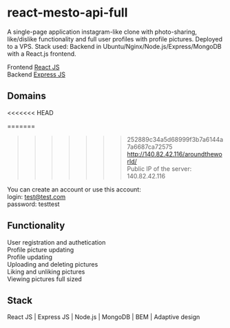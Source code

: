 # react-mesto-api-full

A single-page application instagram-like clone with photo-sharing, like/dislike functionality and full user profiles with profile pictures. Deployed to a VPS. Stack used: Backend in Ubuntu/Nginx/Node.js/Express/MongoDB with a React.js frontend.

Frontend [React JS](https://github.com/vshulya/react-mesto-api-full/tree/main/frontend) \
Backend [Express JS](https://github.com/vshulya/react-mesto-api-full/tree/main/backend)

## Domains
<<<<<<< HEAD

=======
>>>>>>> 252889c34a5d68999f3b7a6144a7a6687ca72575
http://140.82.42.116/aroundtheworld/ \
Public IP of the server: 140.82.42.116

You can create an account or use this account: \
login: test@test.com\
password: testtest

## Functionality

User registration and authetication \
Profile picture updating \
Profile updating \
Uploading and deleting pictures \
Liking and unliking pictures \
Viewing pictures full sized

## Stack

React JS | Express JS | Node.js | MongoDB | BEM | Adaptive design
